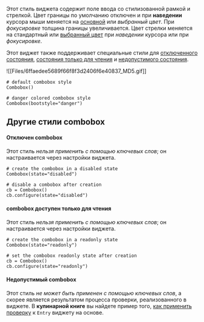 [](https://github.com/israel-dryer/ttkbootstrap/edit/master/docs/styleguide/combobox.md "Редактировать эту страницу")

Этот стиль виджета содержит поле ввода со стилизованной рамкой и стрелкой. Цвет границы по умолчанию отключен и при **наведении** курсора мыши меняется на [основной](https://ttkbootstrap.readthedocs.io/en/latest/styleguide/#colors) или _выбранный цвет_. При _фокусировке_ толщина границы увеличивается. Цвет стрелки меняется на стандартный или [выбранный цвет](https://ttkbootstrap.readthedocs.io/en/latest/styleguide/#colors) при _наведении_ курсора или при _фокусировке_.

Этот виджет также поддерживает специальные стили для [отключенного состояния](https://ttkbootstrap.readthedocs.io/en/latest/styleguide/combobox/#disabled-combobox), [состояния только для чтения](https://ttkbootstrap.readthedocs.io/en/latest/styleguide/combobox/#readonly-combobox) и [недопустимого состояния](https://ttkbootstrap.readthedocs.io/en/latest/styleguide/combobox/#invalid-combobox).

![[Files/6ffaedee5689f66f8f3d2406f6e40837_MD5.gif]]

```
# default combobox style
Combobox()

# danger colored combobox style
Combobox(bootstyle="danger")

```

## Другие стили combobox

#### Отключен combobox

Этот стиль _нельзя применить с помощью ключевых слов_; он настраивается через настройки виджета.

```
# create the combobox in a disabled state
Combobox(state="disabled")

# disable a combobox after creation
cb = Combobox()
cb.configure(state="disabled")

```

#### combobox доступен только для чтения

Этот стиль _нельзя применить с помощью ключевых слов_; он настраивается через настройки виджета.

```
# create the combobox in a readonly state
Combobox(state="readonly")

# set the combobox readonly state after creation
cb = Combobox()
cb.configure(state="readonly")

```

#### Недопустимый combobox

Этот стиль _не может быть применен с помощью ключевых слов_, а скорее является результатом процесса проверки, реализованного в виджете. В **кулинарной книге** вы найдете пример того, [как применить проверку](https://ttkbootstrap.readthedocs.io/en/latest/cookbook/validate-user-input/) к `Entry` виджету на основе.